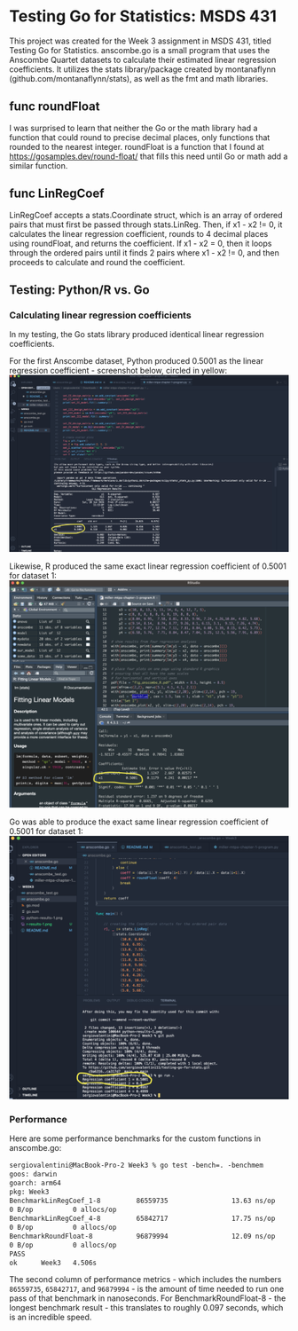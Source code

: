# Testing Go for Statistics: MSDS 431

This project was created for the Week 3 assignment in MSDS 431, titled Testing Go for Statistics. anscombe.go is a small program that uses the Anscombe Quartet datasets to calculate their estimated linear regression coefficients. It utilizes the stats library/package created by montanaflynn (github.com/montanaflynn/stats), as well as the fmt and math libraries.

## func roundFloat

I was surprised to learn that neither the Go or the math library had a function that could round to precise decimal places, only functions that rounded to the nearest integer. roundFloat is a function that I found at https://gosamples.dev/round-float/ that fills this need until Go or math add a similar function.

## func LinRegCoef

LinRegCoef accepts a stats.Coordinate struct, which is an array of ordered pairs that must first be passed through stats.LinReg. Then, if x1 - x2 != 0, it calculates the linear regression coefficient, rounds to 4 decimal places using roundFloat, and returns the coefficient. If x1 - x2 = 0, then it loops through the ordered pairs until it finds 2 pairs where x1 - x2 != 0, and then proceeds to calculate and round the coefficient.

## Testing: Python/R vs. Go

### Calculating linear regression coefficients

In my testing, the Go stats library produced identical linear regression coefficients. 

For the first Anscombe dataset, Python produced 0.5001 as the linear regression coefficient - screenshot below, circled in yellow:
![Python Results](python-results-1.png "Python Results")

Likewise, R produced the same exact linear regression coefficient of 0.5001 for dataset 1:
![R Results](r-results-1.png "R Results")

Go was able to produce the exact same linear regression coefficient of 0.5001 for dataset 1:
![Go Results](go-results-1.png "Go Results")

### Performance

Here are some performance benchmarks for the custom functions in anscombe.go: 
```
sergiovalentini@MacBook-Pro-2 Week3 % go test -bench=. -benchmem
goos: darwin
goarch: arm64
pkg: Week3
BenchmarkLinRegCoef_1-8         86559735                13.63 ns/op            0 B/op          0 allocs/op
BenchmarkLinRegCoef_4-8         65842717                17.75 ns/op            0 B/op          0 allocs/op
BenchmarkRoundFloat-8           96879994                12.09 ns/op            0 B/op          0 allocs/op
PASS
ok      Week3   4.506s
```
The second column of performance metrics - which includes the numbers `86559735`, `65842717`, and `96879994` - is the amount of time needed to run one pass of that benchmark in nanoseconds. For BenchmarkRoundFloat-8 - the longest benchmark result - this translates to roughly 0.097 seconds, which is an incredible speed. 